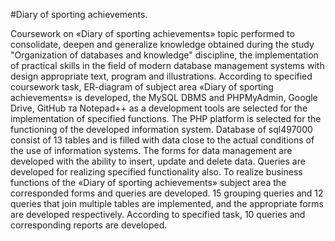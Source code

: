 #Diary of sporting achievements.

Coursework on «Diary of sporting achievements» topic performed to consolidate, deepen and generalize
knowledge obtained during the study "Organization of databases and knowledge" discipline, the
implementation of practical skills in the field of modern database management systems with design
appropriate text, program and illustrations.
According to specified coursework task, ER-diagram of subject area «Diary of sporting achievements»
is developed, the MySQL DBMS and PHPMyAdmin, Google Drive, GitHub та Notepad++ as a
development tools are selected for the implementation of specified functions. The PHP platform is
selected for the functioning of the developed information system. Database of sql497000 consist of 13
tables and is filled with data close to the actual conditions of the use of information systems. The forms
for data management are developed with the ability to insert, update and delete data. Queries are
developed for realizing specified functionality also. To realize business functions of the «Diary of
sporting achievements» subject area the corresponded forms and queries are developed. 15 grouping
queries and 12 queries that join multiple tables are implemented, and the appropriate forms are
developed respectively. According to specified task, 10 queries and corresponding reports are
developed.
